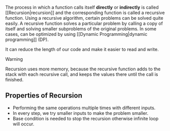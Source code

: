 The process in which a function calls itself **directly** or **indirectly** is called [[Recursion|recursion]] and the corresponding function is called a recursive function. Using a recursive algorithm, certain problems can be solved quite easily.  A recursive function solves a particular problem by calling a copy of itself and solving smaller subproblems of the original problems. In some cases, can be optimized by using [[Dynamic Programming|dynamic programming]] (DP).

It can reduce the length of our code and make it easier to read and write.

> [!warning]
> Recursion uses more memory, because the recursive function adds to the stack with each recursive call, and keeps the values there until the call is finished.

## Properties of Recursion
- Performing the same operations multiple times with different inputs.
- In every step, we try smaller inputs to make the problem smaller.
- Base condition is needed to stop the recursion otherwise infinite loop will occur.